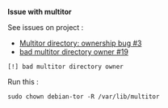 **Issue with multitor**

See issues on project :
* [Multitor directory: ownership bug #3](https://github.com/trimstray/multitor/issues/3)
* [bad multitor directory owner #19](https://github.com/trimstray/multitor/issues/19)

`[!] bad multitor directory owner`

Run this :

`sudo chown debian-tor -R /var/lib/multitor`
